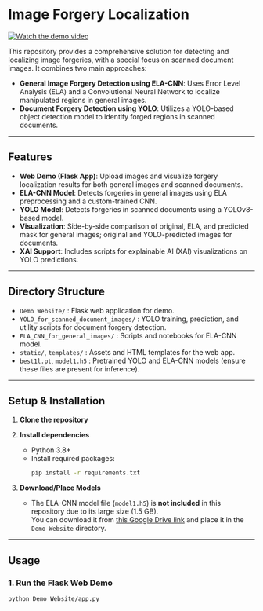 # Image Forgery Localization

[![Watch the demo video](https://img.shields.io/badge/YouTube-Demo%20Video-red?logo=youtube)](https://youtu.be/quLxV1YYVh8)

This repository provides a comprehensive solution for detecting and localizing image forgeries, with a special focus on scanned document images. It combines two main approaches:

- **General Image Forgery Detection using ELA-CNN**: Uses Error Level Analysis (ELA) and a Convolutional Neural Network to localize manipulated regions in general images.
- **Document Forgery Detection using YOLO**: Utilizes a YOLO-based object detection model to identify forged regions in scanned documents.

---

## Features

- **Web Demo (Flask App)**: Upload images and visualize forgery localization results for both general images and scanned documents.
- **ELA-CNN Model**: Detects forgeries in general images using ELA preprocessing and a custom-trained CNN.
- **YOLO Model**: Detects forgeries in scanned documents using a YOLOv8-based model.
- **Visualization**: Side-by-side comparison of original, ELA, and predicted mask for general images; original and YOLO-predicted images for documents.
- **XAI Support**: Includes scripts for explainable AI (XAI) visualizations on YOLO predictions.

---

## Directory Structure

- `Demo Website/` : Flask web application for demo.
- `YOLO_for_scanned_document_images/` : YOLO training, prediction, and utility scripts for document forgery detection.
- `ELA_CNN_for_general_images/` : Scripts and notebooks for ELA-CNN model.
- `static/`, `templates/` : Assets and HTML templates for the web app.
- `best1l.pt`, `model1.h5` : Pretrained YOLO and ELA-CNN models (ensure these files are present for inference).

---

## Setup & Installation

1. **Clone the repository**
2. **Install dependencies**

   - Python 3.8+
   - Install required packages:
     ```bash
     pip install -r requirements.txt
     ```
3. **Download/Place Models**
   - The ELA-CNN model file (`model1.h5`) is **not included** in this repository due to its large size (1.5 GB).  
     You can download it from [this Google Drive link](https://drive.google.com/file/d/17x9k8YKdSVZ3p6J3na21L1SEbnjHWzYp/view?usp=drive_link) and place it in the `Demo Website` directory.

---

## Usage

### 1. Run the Flask Web Demo

```bash
python Demo Website/app.py
```
